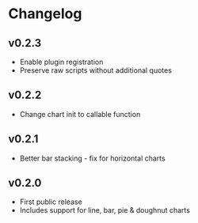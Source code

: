 # Changelog

## v0.2.3
* Enable plugin registration
* Preserve raw scripts without additional quotes

## v0.2.2

* Change chart init to callable function

## v0.2.1

* Better bar stacking - fix for horizontal charts

## v0.2.0

* First public release
* Includes support for line, bar, pie & doughnut charts
